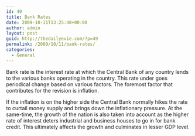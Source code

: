 ```yaml
---
id: 49
title: Bank Rates
date: 2009-10-11T13:25:48+00:00
author: admin
layout: post
guid: http://thedailyevie.com/?p=49
permalink: /2009/10/11/bank-rates/
categories:
  - General
---
```

Bank rate is the interest rate at which the Central Bank of any country lends to the various banks operating in the country. This rate under goes periodical change based on various factors. The foremost factor that contributes for the revision is inflation.

If the inflation is on the higher side the Central Bank normally hikes the rate to curtail money supply and brings down the inflationary pressure. At the same-time, the growth of the nation is also taken into account as the higher rate of interest deters industrial and business houses to go in for bank credit. This ultimately affects the growth and culminates in lesser GDP level.